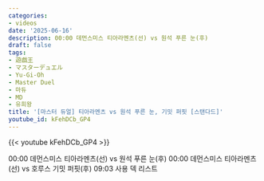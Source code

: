 ```yaml
---
categories:
- videos
date: '2025-06-16'
description: 00:00 데먼스미스 티아라멘츠(선) vs 원석 푸른 눈(후)
draft: false
tags:
- 遊戯王
- マスターデュエル
- Yu-Gi-Oh
- Master Duel
- 마듀
- MD
- 유희왕
title: '[마스터 듀얼] 티아라멘츠 vs 원석 푸른 눈, 기밋 퍼핏 [스탠다드]'
youtube_id: kFehDCb_GP4
---
```


{{< youtube kFehDCb_GP4 >}}

00:00 데먼스미스 티아라멘츠(선) vs 원석 푸른 눈(후)
00:00 데먼스미스 티아라멘츠(선) vs 호루스 기밋 퍼핏(후)
09:03 사용 덱 리스트